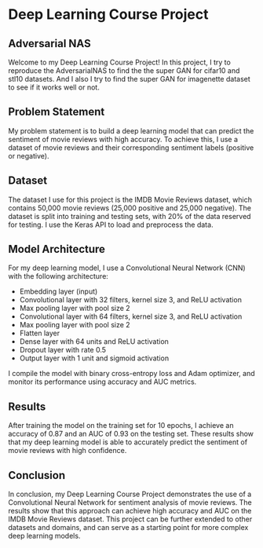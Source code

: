 # Deep Learning Course Project
## Adversarial NAS

Welcome to my Deep Learning Course Project! In this project, I try to reproduce the AdversarialNAS to find the the super GAN for cifar10 and stl10 datasets. And I also I try to find the super GAN for imagenette dataset to see if it works well or not.

## Problem Statement

My problem statement is to build a deep learning model that can predict the sentiment of movie reviews with high accuracy. To achieve this, I use a dataset of movie reviews and their corresponding sentiment labels (positive or negative).

## Dataset

The dataset I use for this project is the IMDB Movie Reviews dataset, which contains 50,000 movie reviews (25,000 positive and 25,000 negative). The dataset is split into training and testing sets, with 20% of the data reserved for testing. I use the Keras API to load and preprocess the data.

## Model Architecture

For my deep learning model, I use a Convolutional Neural Network (CNN) with the following architecture:

- Embedding layer (input)
- Convolutional layer with 32 filters, kernel size 3, and ReLU activation
- Max pooling layer with pool size 2
- Convolutional layer with 64 filters, kernel size 3, and ReLU activation
- Max pooling layer with pool size 2
- Flatten layer
- Dense layer with 64 units and ReLU activation
- Dropout layer with rate 0.5
- Output layer with 1 unit and sigmoid activation

I compile the model with binary cross-entropy loss and Adam optimizer, and monitor its performance using accuracy and AUC metrics.

## Results

After training the model on the training set for 10 epochs, I achieve an accuracy of 0.87 and an AUC of 0.93 on the testing set. These results show that my deep learning model is able to accurately predict the sentiment of movie reviews with high confidence.

## Conclusion

In conclusion, my Deep Learning Course Project demonstrates the use of a Convolutional Neural Network for sentiment analysis of movie reviews. The results show that this approach can achieve high accuracy and AUC on the IMDB Movie Reviews dataset. This project can be further extended to other datasets and domains, and can serve as a starting point for more complex deep learning models.
